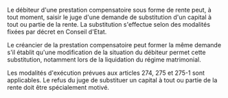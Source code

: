   
Le débiteur d'une prestation compensatoire sous forme de rente peut, à tout moment, saisir le juge d'une demande de substitution d'un capital à tout ou partie de la rente. La substitution s'effectue selon des modalités fixées par décret en Conseil d'Etat.   

  
Le créancier de la prestation compensatoire peut former la même demande s'il établit qu'une modification de la situation du débiteur permet cette substitution, notamment lors de la liquidation du régime matrimonial.   

  
Les modalités d'exécution prévues aux articles 274, 275 et 275-1 sont applicables. Le refus du juge de substituer un capital à tout ou partie de la rente doit être spécialement motivé.  
